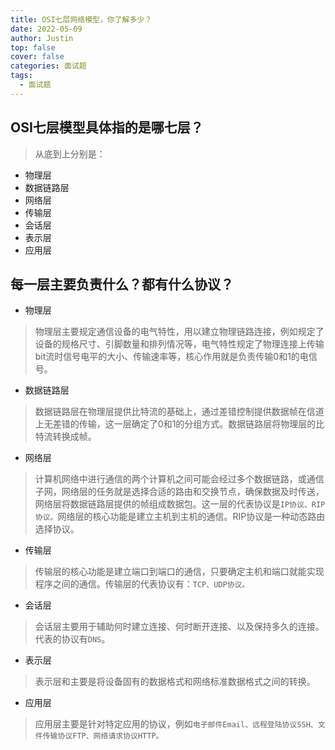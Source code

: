 ```yaml
---
title: OSI七层网络模型，你了解多少？
date: 2022-05-09
author: Justin
top: false
cover: false
categories: 面试题
tags:
  - 面试题
---
```


## OSI七层模型具体指的是哪七层？
> 从底到上分别是：

* 物理层
* 数据链路层
* 网络层
* 传输层
* 会话层
* 表示层
* 应用层

## 每一层主要负责什么？都有什么协议？
* 物理层

> 物理层主要规定通信设备的电气特性，用以建立物理链路连接，例如规定了设备的规格尺寸、引脚数量和排列情况等，电气特性规定了物理连接上传输bit流时信号电平的大小、传输速率等，核心作用就是负责传输0和1的电信号。

* 数据链路层

> 数据链路层在物理层提供比特流的基础上，通过差错控制提供数据帧在信道上无差错的传输，这一层确定了0和1的分组方式。数据链路层将物理层的比特流转换成帧。

* 网络层

> 计算机网络中进行通信的两个计算机之间可能会经过多个数据链路，或通信子网，网络层的任务就是选择合适的路由和交换节点，确保数据及时传送，网络层将数据链路层提供的帧组成数据包。这一层的代表协议是`IP协议、RIP协议。`网络层的核心功能是建立主机到主机的通信。RIP协议是一种动态路由选择协议。

* 传输层

> 传输层的核心功能是建立端口到端口的通信，只要确定主机和端口就能实现程序之间的通信。传输层的代表协议有：`TCP、UDP协议。`

* 会话层

> 会话层主要用于辅助何时建立连接、何时断开连接、以及保持多久的连接。代表的协议有`DNS`。

* 表示层

> 表示层和主要是将设备固有的数据格式和网络标准数据格式之间的转换。

* 应用层

> 应用层主要是针对特定应用的协议，例如`电子邮件Email、远程登陆协议SSH、文件传输协议FTP、网络请求协议HTTP。`




